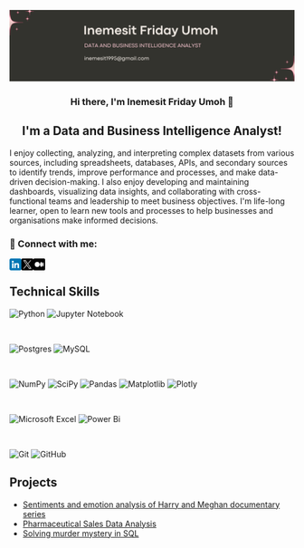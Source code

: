![Data and Business Intelligence Analyst](https://github.com/InemesitUmoh/InemesitUmoh/blob/main/Images/Banner.png)
<h3 align="center">
Hi there, I'm Inemesit Friday Umoh 👋
</h3>

<h2 align="center">
I'm a Data and Business Intelligence Analyst!
</h2> 

I enjoy collecting, analyzing, and interpreting complex datasets from various sources, including spreadsheets, databases, APIs, and secondary sources to identify trends, improve performance and processes, and make data-driven decision-making. I also enjoy developing and maintaining dashboards, visualizing data insights, and collaborating with cross-functional teams and leadership to meet business objectives. I'm life-long learner, open to learn new tools and processes to help businesses and organisations make informed decisions.

### 🤝 Connect with me:

<a href="https://www.linkedin.com/in/inemesitumoh/"><img align="left" src="https://github.com/InemesitUmoh/InemesitUmoh/blob/main/Images/linkedin.png" alt="Inemesit Umoh | LinkedIn" width="21px"/></a>
<a href="https://twitter.com/InemesitUmoh95"><img align="left" src="https://github.com/InemesitUmoh/InemesitUmoh/blob/main/Images/twitter.png" alt="Inemesit Umoh | Twitter" width="21px"/></a>
<a href="https://medium.com/@inemesitumoh"><img align="left" src="https://github.com/InemesitUmoh/InemesitUmoh/blob/main/Images/medium.png" alt="Inemesit Umoh | Medium" width="21px"/></a>

</br>

## Technical Skills

![Python](https://img.shields.io/badge/Code-python-3670A0?style=for-the-badge&logo=python&logoColor=ffdd54)
![Jupyter Notebook](https://img.shields.io/badge/ide-jupyter-%23FA0F00.svg?style=for-the-badge&logo=jupyter&logoColor=white)

</br>

![Postgres](https://img.shields.io/badge/database-postgres-%23316192.svg?style=for-the-badge&logo=postgresql&logoColor=white)
![MySQL](https://img.shields.io/badge/database-mysql-%2300f.svg?style=for-the-badge&logo=mysql&logoColor=white)

</br>

![NumPy](https://img.shields.io/badge/library-numpy-%23013243.svg?style=for-the-badge&logo=numpy&logoColor=white)
![SciPy](https://img.shields.io/badge/library-SciPy-%230C55A5.svg?style=for-the-badge&logo=scipy&logoColor=%white)
![Pandas](https://img.shields.io/badge/library-pandas-%23150458.svg?style=for-the-badge&logo=pandas&logoColor=white)
![Matplotlib](https://img.shields.io/badge/library-Matplotlib-%23ffffff.svg?style=for-the-badge&logo=Matplotlib&logoColor=black)
![Plotly](https://img.shields.io/badge/library-Plotly-%233F4F75.svg?style=for-the-badge&logo=plotly&logoColor=white)

</br>

![Microsoft Excel](https://img.shields.io/badge/Microsoft_Excel-217346?style=for-the-badge&logo=microsoft-excel&logoColor=white)
![Power Bi](https://img.shields.io/badge/power_bi-F2C811?style=for-the-badge&logo=powerbi&logoColor=black)

</br>

![Git](https://img.shields.io/badge/git-%23F05033.svg?style=for-the-badge&logo=git&logoColor=white)
![GitHub](https://img.shields.io/badge/github-%23121011.svg?style=for-the-badge&logo=github&logoColor=white)

## Projects
* [Sentiments and emotion analysis of Harry and Meghan documentary series](https://medium.com/@inemesitumoh/harry-and-meghan-a-sentiment-analysis-of-the-twitter-users-perception-of-the-documentary-series-d303507a7b08)
* [Pharmaceutical Sales Data Analysis](https://medium.com/@inemesitumoh/navigating-pharmaceutical-data-analysis-a-forggith-case-study-3ee00e7be5bc)
* [Solving murder mystery in SQL](https://medium.com/@inemesitumoh/solving-murder-mystery-using-structured-query-language-sql-a0f4c3ed69f9)




<!--
[<img src='https://cdn.jsdelivr.net/npm/simple-icons@3.0.1/icons/github.svg' alt='github' height='40'>](https://github.com/InemesitUmoh)  [<img src='https://cdn.jsdelivr.net/npm/simple-icons@3.0.1/icons/linkedin.svg' alt='linkedin' height='40'>](https://www.linkedin.com/in/inemesitumoh/)  [<img src='https://cdn.jsdelivr.net/npm/simple-icons@3.0.1/icons/twitter.svg' alt='twitter' height='40'>](https://twitter.com/InemesitUmoh95)  
-->

 











<!--
**InemesitUmoh/InemesitUmoh** is a ✨ _special_ ✨ repository because its `README.md` (this file) appears on your GitHub profile.

Here are some ideas to get you started:

- 🔭 I’m currently working on ...
- 🌱 I’m currently learning ...
- 👯 I’m looking to collaborate on ...
- 🤔 I’m looking for help with ...
- 💬 Ask me about ...
- 📫 How to reach me: ...
- 😄 Pronouns: ...
- ⚡ Fun fact: ...
-->
